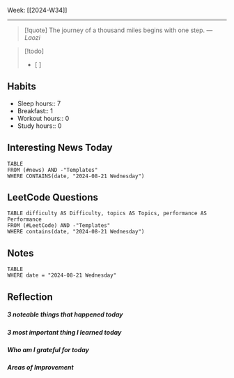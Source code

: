 Week: [[2024-W34]]
- - -
>[!quote]
> The journey of a thousand miles begins with one step.
> — <cite>Laozi</cite>

>[!todo]
>- [ ] 

## Habits

- Sleep hours::  7
- Breakfast:: 1
- Workout hours:: 0
- Study hours:: 0

## Interesting News Today

```dataview
TABLE 
FROM (#news) AND -"Templates"
WHERE CONTAINS(date, "2024-08-21 Wednesday") 
```

## LeetCode Questions

```dataview
TABLE difficulty AS Difficulty, topics AS Topics, performance AS Performance
FROM (#LeetCode) AND -"Templates"
WHERE contains(date, "2024-08-21 Wednesday") 
```

## Notes

```dataview
TABLE
WHERE date = "2024-08-21 Wednesday"
```

## Reflection

##### 3 noteable things that happened today

##### 3 most important thing I learned today

##### Who am I grateful for today

##### Areas of Improvement